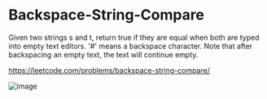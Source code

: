 # Backspace-String-Compare
Given two strings s and t, return true if they are equal when both are typed into empty text editors. '#' means a backspace character.  Note that after backspacing an empty text, the text will continue empty.

https://leetcode.com/problems/backspace-string-compare/

![image](https://user-images.githubusercontent.com/109743699/185800768-f7d86a66-dd24-46b3-8af5-65c3641cf182.png)
